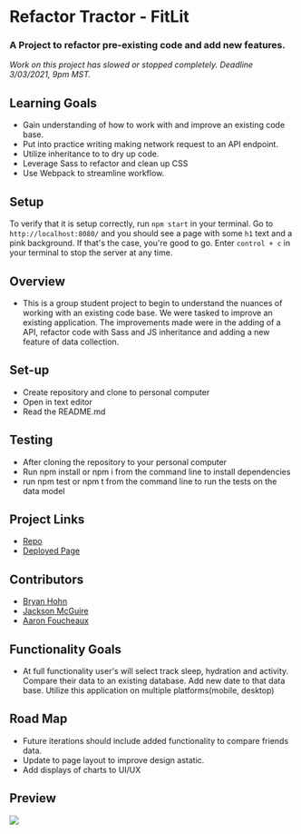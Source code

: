 # Refactor Tractor - FitLit

### A Project to refactor pre-existing code and add new features.

*Work on this project has slowed or stopped completely. Deadline 3/03/2021, 9pm MST.*

## Learning Goals

  * Gain understanding of how to work with and improve an existing code base.
  * Put into practice writing making network request to an API endpoint.
  * Utilize inheritance to to dry up code.
  * Leverage Sass to refactor and clean up CSS
  * Use Webpack to streamline workflow.

## Setup

To verify that it is setup correctly, run `npm start` in your terminal. Go to `http://localhost:8080/` and you should see a page with some `h1` text and a pink background. If that's the case, you're good to go. Enter `control + c` in your terminal to stop the server at any time.

## Overview

*  This is a group student project to begin to understand the nuances of working with an existing code base. We were tasked to improve an existing application. The improvements made were in the adding of a API, refactor code with Sass and JS inheritance and adding a new feature of data collection.

## Set-up
  * Create repository and clone to personal computer
  * Open in text editor
  * Read the README.md

## Testing
  * After cloning the repository to your personal computer
  * Run npm install or npm i from the command line to install dependencies
  * run npm test or npm t from the command line to run the tests on the data model

## Project Links

  * [Repo](https://github.com/bhohnco/Refactor-tractor-fitlit)
  * [Deployed Page]()

## Contributors

  * [Bryan Hohn](https://github.com/bhohnco)
  * [Jackson McGuire](https://github.com/Jacksonmcguire)
  * [Aaron Foucheaux](https://github.com/Afoucheaux)

## Functionality Goals

* At full functionality user's will select track sleep, hydration and activity. Compare their data to an existing database. Add new date to that data base. Utilize this application on multiple platforms(mobile, desktop)

## Road Map

* Future iterations should include added functionality to compare friends data.
* Update to page layout to improve design astatic.  
* Add displays of charts to UI/UX


## Preview

![](https://camo.githubusercontent.com/cacbb471f4690174063dc1fbcaf08c12ee5a5b0585cff9aebf1e7786cd42f50d/68747470733a2f2f6d656469612e67697068792e636f6d2f6d656469612f7a6b634d47746d635434613449514e63344a2f67697068792e676966)
